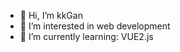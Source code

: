 - 👋 Hi, I’m kkGan
- 👀 I’m interested in web development
- 🌱 I’m currently learning: VUE2.js

<!---
kkgan02/kkgan02 is a ✨ special ✨ repository because its `README.md` (this file) appears on your GitHub profile.
You can click the Preview link to take a look at your changes.
--->
